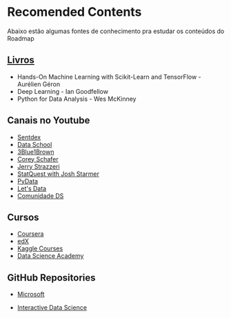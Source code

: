 # Recomended Contents
Abaixo estão algumas fontes de conhecimento pra estudar os conteúdos do Roadmap

## [Livros](https://github.com/yanshengjia/ml-road)
- Hands-On Machine Learning with Scikit-Learn and TensorFlow - Aurélien Géron
- Deep Learning - Ian Goodfellow
- Python for Data Analysis - Wes McKinney

## Canais no Youtube
- [Sentdex](https://www.youtube.com/channel/UCfzlCWGWYyIQ0aLC5w48gBQ)
- [Data School](https://www.youtube.com/@dataschool)
- [3Blue1Brown](https://www.youtube.com/@3blue1brown)
- [Corey Schafer](https://www.youtube.com/@coreyms)
- [Jerry Strazzeri](https://www.youtube.com/@jerryst)
- [StatQuest with Josh Starmer](https://www.youtube.com/@statquest)
- [PyData](https://www.youtube.com/@PyDataTV)
- [Let's Data](https://www.youtube.com/@letsdataAI)
- [Comunidade DS](https://www.youtube.com/@ComunidadeDS)

## Cursos
- [Coursera](https://www.coursera.org/)
- [edX](https://www.edx.org/search?tab=course)
- [Kaggle Courses](https://www.kaggle.com/learn)
- [Data Science Academy](https://www.datascienceacademy.com.br/)

## GitHub Repositories
- [Microsoft](https://github.com/microsoft/Data-Science-For-Beginners/tree/main)





- [Interactive Data Science](https://github.com/GeostatsGuy/DataScienceInteractivePython/tree/main)
